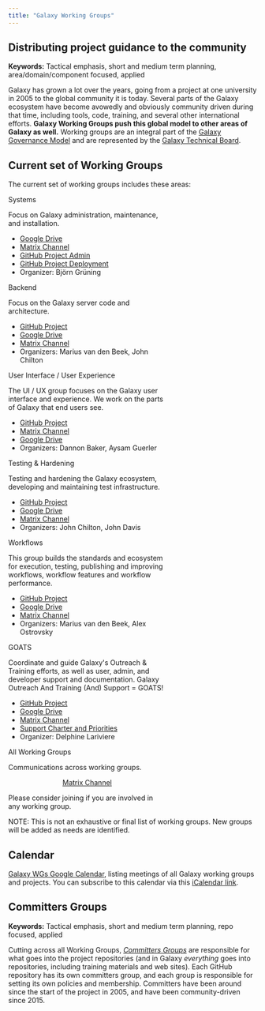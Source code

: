 ```yaml
---
title: "Galaxy Working Groups"
---
```


<slot name="/community/sig/common_linkbox" />

## Distributing project guidance to the community

**Keywords:** Tactical emphasis, short and medium term planning, area/domain/component focused, applied

Galaxy has grown a lot over the years, going from a project at one university in 2005 to the global community it is today. 
Several parts of the Galaxy ecosystem have become avowedly and obviously community driven during that time, including tools, code,
training, and several other international efforts.  **Galaxy Working Groups push this global model to other areas of Galaxy as well.**
Working groups are an integral part of the [Galaxy Governance Model](/community/governance/) and are represented by the [Galaxy Technical Board](/community/governance/gtb/).

## Current set of Working Groups

The current set of working groups includes these areas:

<div class="card-deck">

<!-- Systems -->
<div class="card" style="min-width: 12rem; max-width: 20rem">
<div class="card-header bg-wg-primary text-white">Systems</div>

Focus on Galaxy administration, maintenance, and installation.

* [Google Drive](https://drive.google.com/drive/u/0/folders/1jj9M2wpH-j5fRtEXOXUPF2R55W4AAHDT)
* [Matrix Channel](https://matrix.to/#/#galaxyproject_wg-systems:gitter.im)
* [GitHub Project Admin](https://github.com/orgs/galaxyproject/projects/16)
* [GitHub Project Deployment](https://github.com/orgs/galaxyproject/projects/17)
* Organizer: Björn Grüning

</div>


<!-- Backend -->
<div class="card" style="min-width: 12rem; max-width: 20rem">
<div class="card-header bg-wg-primary text-white">Backend</div>

Focus on the Galaxy server code and architecture.

* [GitHub Project](https://github.com/orgs/galaxyproject/projects/11)
* [Google Drive](https://drive.google.com/drive/folders/1wPjD6j0ERp_XRCvrtFQ7cF8XwojJkm6k)
* [Matrix Channel](https://matrix.to/#/#galaxyproject_backend:gitter.im)
* Organizers: Marius van den Beek, John Chilton

</div>


<!-- UI / UX -->
<div class="card" style="min-width: 12rem; max-width: 20rem">
<div class="card-header bg-wg-primary text-white">User Interface / User Experience</div>

The UI / UX group focuses on the Galaxy user interface and experience.  We work on the parts of Galaxy that end users see.

* [GitHub Project](https://github.com/orgs/galaxyproject/projects/10)
* [Matrix Channel](https://matrix.to/#/#galaxyproject_ui-ux:gitter.im)
* [Google Drive](https://drive.google.com/drive/folders/1L5XGq4dF9fn99TXhKXD3NKCmCoS_uQz6)
* Organizers: Dannon Baker, Aysam Guerler

</div>


<!-- Testing and Hardening -->
<div class="card" style="min-width: 12rem; max-width: 20rem">
<div class="card-header bg-wg-primary text-white">Testing & Hardening</div>

Testing and hardening the Galaxy ecosystem, developing and maintaining test infrastructure.

* [GitHub Project](https://github.com/orgs/galaxyproject/projects/12)
* [Google Drive](https://drive.google.com/drive/folders/1jglyg2B-iyE7JdPIVxbJtyizJmEyZ-8A)
* [Matrix Channel](https://matrix.to/#/#galaxyproject_testing-hardening:gitter.im)
* Organizers: John Chilton, John Davis

</div>

<!-- Workflows and Tools -->
<div class="card" style="min-width: 12rem; max-width: 20rem">
<div class="card-header bg-wg-primary text-white">Workflows</div>

This group builds the standards and ecosystem for execution, testing, publishing and improving workflows, workflow features and workflow performance.

* [GitHub Project](https://github.com/orgs/galaxyproject/projects/20)
* [Google Drive](https://drive.google.com/drive/folders/1E8xG5u8mInGr5-GgfpKVTQYeo5xkRkAx?usp=sharing)
* [Matrix Channel](https://matrix.to/#/#galaxyproject_iwc:gitter.im)
* Organizers: Marius van den Beek, Alex Ostrovsky

</div>


<!-- GOATS -->
<div class="card" style="min-width: 12rem; max-width: 20rem">
<div class="card-header bg-wg-goats text-white">GOATS</div>

Coordinate and guide Galaxy's Outreach & Training efforts, as well as user, admin, and developer support and documentation.
Galaxy Outreach And Training (And) Support = GOATS!

* [GitHub Project](https://github.com/orgs/galaxyproject/projects/15)
* [Google Drive](https://drive.google.com/drive/folders/1KIircdXhvS7-00XZy1uIs6Dmja29yjAW)
* [Matrix Channel](https://matrix.to/#/#galaxyproject_wg-goat:gitter.im)
* [Support Charter and Priorities](https://docs.google.com/document/d/1YsTnGUAbh1g3z2WSmR7TKGhSPUTWCsQrz5hcCgbsTKY/edit#heading=h.9cp679lig0rf)
* Organizer: Delphine Lariviere

</div>


<!-- All -->
<div class="card" style="min-width: 12rem; max-width: 20rem">
<div class="card-header bg-wg-all text-white">All Working Groups</div>

Communications across working groups.

<div style="text-align: center;"><a href="https://matrix.to/#/#galaxyproject_wg-all:gitter.im">Matrix Channel</a>
</div>

Please consider joining if you are involved in any working group.

</div>

</div>

NOTE: This is not an exhaustive or final list of working groups. New groups will be added as needs are identified.

## Calendar

[Galaxy WGs Google Calendar](https://calendar.google.com/calendar/u/0/embed?src=5l6o0msfduoir59hrab0jlkocc@group.calendar.google.com),
listing meetings of all Galaxy working groups and projects. You can subscribe to this calendar via this
[iCalendar link](https://calendar.google.com/calendar/ical/5l6o0msfduoir59hrab0jlkocc%40group.calendar.google.com/public/basic.ics).


## Committers Groups

**Keywords:** Tactical emphasis, short and medium term planning, repo focused, applied

Cutting across all Working Groups, *[Committers Groups](/community/committers/)* are responsible for what goes into the project repositories
(and in Galaxy *everything* goes into repositories, including training materials and web sites). Each GitHub repository  has its own committers group,
and each group is responsible for setting its own policies and membership. Committers have been around since the start of the project in 2005,
and have been community-driven since 2015.

<!--
## History

In reverse chronological order:

### 2021-09-01: Reorganization of working groups and projects

This call merged Admin and Deployment into Systems, and Outreach & Training and Support into GOATS. It also differentiated between working groups and projects.

### 2021-01-07: Launch follow up

This call was a follow up to see how our first month went, and how goal setting and tracking from 2021-Q1 was going. The [recording of that call](https://www.youtube.com/watch?v=OuxyMWuUBpQ) is available.

### 2020-12-10: Launch

Galaxy Working Groups were launched on the [December 10, 2020 Galaxy Developer Roundtable call](/events/2020-12-10-dev-roundtable/). The [recording of that call](https://youtu.be/V87OdtdRLJM) is available.

-->
